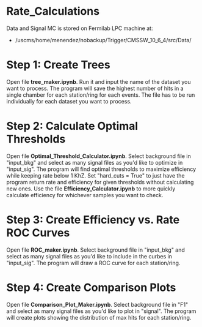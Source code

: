 # Rate_Calculations

Data and Signal MC is stored on Fermilab LPC machine at:
  - /uscms/home/menendez/nobackup/Trigger/CMSSW_10_6_4/src/Data/

# Step 1: Create Trees

Open file **tree_maker.ipynb**.
Run it and input the name of the dataset you want to process.
The program will save the highest number of hits in a single chamber for each station/ring for each events.
The file has to be run individually for each dataset you want to process.

# Step 2: Calculate Optimal Thresholds

Open file **Optimal_Threshold_Calculator.ipynb**.
Select background file in "input_bkg" and select as many signal files as you'd like to optimize in "input_sig".
The program will find optimal thresholds to maximize efficiency while keeping rate below 1 KhZ.
Set "hard_cuts = True" to just have the program return rate and efficiency for given thresholds without calculating new ones.
Use the file **Efficiency_Calculator.ipynb** to more quickly calculate efficiency for whichever samples you want to check.

# Step 3: Create Efficiency vs. Rate ROC Curves

Open file **ROC_maker.ipynb**.
Select background file in "input_bkg" and select as many signal files as you'd like to include in the curbes in "input_sig".
The program will draw a ROC curve for each station/ring.

# Step 4: Create Comparison Plots

Open file **Comparison_Plot_Maker.ipynb**.
Select background file in "F1" and select as many signal files as you'd like to plot in "signal".
The program will create plots showing the distribution of max hits for each station/ring.


